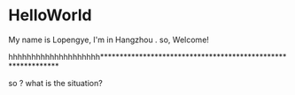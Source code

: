 # HelloWorld


My name is Lopengye, I'm in Hangzhou . so, Welcome!

hhhhhhhhhhhhhhhhhhhh*************************************************************

so ? what is the situation?
